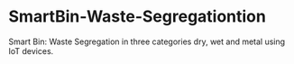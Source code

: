 # SmartBin-Waste-Segregationtion
Smart Bin: Waste Segregation in three categories dry, wet and metal using IoT devices.
